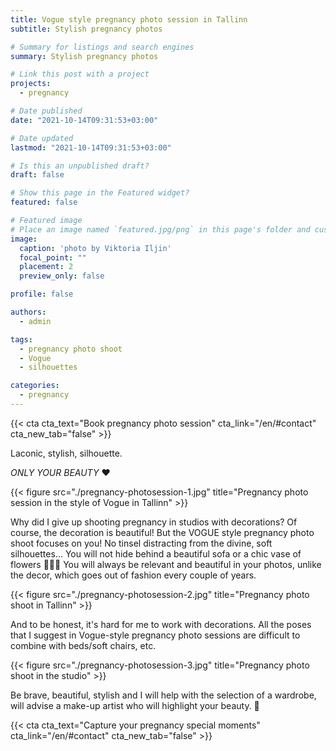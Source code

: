 ```yaml
---
title: Vogue style pregnancy photo session in Tallinn
subtitle: Stylish pregnancy photos 

# Summary for listings and search engines
summary: Stylish pregnancy photos 

# Link this post with a project
projects: 
  - pregnancy

# Date published
date: "2021-10-14T09:31:53+03:00"

# Date updated
lastmod: "2021-10-14T09:31:53+03:00"

# Is this an unpublished draft?
draft: false

# Show this page in the Featured widget?
featured: false

# Featured image
# Place an image named `featured.jpg/png` in this page's folder and customize its options here.
image:
  caption: 'photo by Viktoria Iljin'
  focal_point: ""
  placement: 2
  preview_only: false

profile: false

authors:
  - admin

tags:
  - pregnancy photo shoot
  - Vogue
  - silhouettes

categories:
  - pregnancy
---
```

{{< cta cta_text="Book pregnancy photo session" cta_link="/en/#contact" cta_new_tab="false" >}}

Laconic, stylish, silhouette.

_ONLY YOUR BEAUTY_ ❤️

{{< figure src="./pregnancy-photosession-1.jpg" title="Pregnancy photo session in the style of Vogue in Tallinn" >}}

Why did I give up shooting pregnancy in studios with decorations?
Of course, the decoration is beautiful! But the VOGUE style pregnancy photo shoot focuses on you! No tinsel distracting from the divine, soft silhouettes... You will not hide behind a beautiful sofa or a chic vase of flowers 🤷🏼‍♀️ You will always be relevant and beautiful in your photos, unlike the decor, which goes out of fashion every couple of years.

{{< figure src="./pregnancy-photosession-2.jpg" title="Pregnancy photo shoot in Tallinn" >}}

And to be honest, it's hard for me to work with decorations. All the poses that I suggest in Vogue-style pregnancy photo sessions are difficult to combine with beds/soft chairs, etc.

{{< figure src="./pregnancy-photosession-3.jpg" title="Pregnancy photo shoot in the studio" >}}

Be brave, beautiful, stylish and I will help with the selection of a wardrobe, will advise a make-up artist who will highlight your beauty. 🥰

{{< cta cta_text="Capture your pregnancy special moments" cta_link="/en/#contact" cta_new_tab="false" >}}